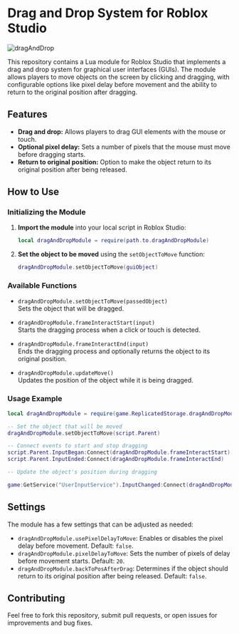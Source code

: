 # Drag and Drop System for Roblox Studio

![dragAndDrop](https://github.com/user-attachments/assets/bcb6b59c-6ee0-499b-bfb3-a6c564171577)

This repository contains a Lua module for Roblox Studio that implements a drag and drop system for graphical user interfaces (GUIs). The module allows players to move objects on the screen by clicking and dragging, with configurable options like pixel delay before movement and the ability to return to the original position after dragging.

## Features

- **Drag and drop:** Allows players to drag GUI elements with the mouse or touch.
- **Optional pixel delay:** Sets a number of pixels that the mouse must move before dragging starts.
- **Return to original position:** Option to make the object return to its original position after being released.

## How to Use

### Initializing the Module

1. **Import the module** into your local script in Roblox Studio:
   ```lua
   local dragAndDropModule = require(path.to.dragAndDropModule)
   ```
   
2. **Set the object to be moved** using the `setObjectToMove` function:
   ```lua
   dragAndDropModule.setObjectToMove(guiObject)
   ```

### Available Functions

- `dragAndDropModule.setObjectToMove(passedObject)`  
  Sets the object that will be dragged.
  
- `dragAndDropModule.frameInteractStart(input)`  
  Starts the dragging process when a click or touch is detected.

- `dragAndDropModule.frameInteractEnd(input)`  
  Ends the dragging process and optionally returns the object to its original position.

- `dragAndDropModule.updateMove()`  
  Updates the position of the object while it is being dragged.

### Usage Example

```lua
local dragAndDropModule = require(game.ReplicatedStorage.dragAndDropModule)

-- Set the object that will be moved
dragAndDropModule.setObjectToMove(script.Parent)

-- Connect events to start and stop dragging
script.Parent.InputBegan:Connect(dragAndDropModule.frameInteractStart)
script.Parent.InputEnded:Connect(dragAndDropModule.frameInteractEnd)

-- Update the object's position during dragging

game:GetService("UserInputService").InputChanged:Connect(dragAndDropModule.updateMove)

```

## Settings

The module has a few settings that can be adjusted as needed:

- `dragAndDropModule.usePixelDelayToMove`: Enables or disables the pixel delay before movement. Default: `false`.
- `dragAndDropModule.pixelDelayToMove`: Sets the number of pixels of delay before movement starts. Default: `20`.
- `dragAndDropModule.backToPosAfterDrag`: Determines if the object should return to its original position after being released. Default: `false`.

## Contributing

Feel free to fork this repository, submit pull requests, or open issues for improvements and bug fixes.
